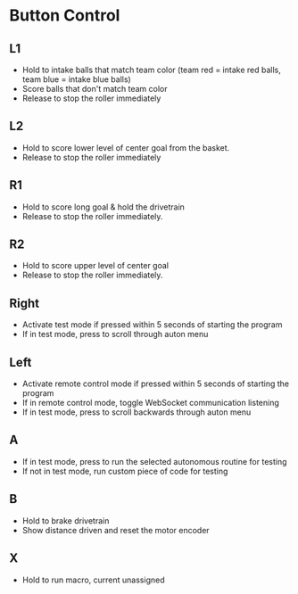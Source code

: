 # Button Control

## L1
*  Hold to intake balls that match team color (team red = intake red balls, team blue = intake blue balls)
*  Score balls that don't match team color
*  Release to stop the roller immediately

## L2
*  Hold to score lower level of center goal from the basket.
*  Release to stop the roller immediately

## R1
*  Hold to score long goal & hold the drivetrain
*  Release to stop the roller immediately.

## R2
*  Hold to score upper level of center goal 
*  Release to stop the roller immediately.

## Right
*  Activate test mode if pressed within 5 seconds of starting the program
*  If in test mode, press to scroll through auton menu

## Left
*  Activate remote control mode if pressed within 5 seconds of starting the program
*  If in remote control mode, toggle WebSocket communication listening
*  If in test mode, press to scroll backwards through auton menu

## A
*  If in test mode, press to run the selected autonomous routine for testing
*  If not in test mode, run custom piece of code for testing

## B
*  Hold to brake drivetrain
*  Show distance driven and reset the motor encoder

## X
*  Hold to run macro, current unassigned




